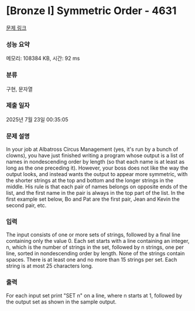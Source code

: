 # [Bronze I] Symmetric Order - 4631 

[문제 링크](https://www.acmicpc.net/problem/4631) 

### 성능 요약

메모리: 108384 KB, 시간: 92 ms

### 분류

구현, 문자열

### 제출 일자

2025년 7월 23일 00:35:05

### 문제 설명

<p>In your job at Albatross Circus Management (yes, it's run by a bunch of clowns), you have just finished writing a program whose output is a list of names in nondescending order by length (so that each name is at least as long as the one preceding it). However, your boss does not like the way the output looks, and instead wants the output to appear more symmetric, with the shorter strings at the top and bottom and the longer strings in the middle. His rule is that each pair of names belongs on opposite ends of the list, and the first name in the pair is always in the top part of the list. In the first example set below, Bo and Pat are the first pair, Jean and Kevin the second pair, etc.</p>

### 입력 

 <p>The input consists of one or more sets of strings, followed by a final line containing only the value 0. Each set starts with a line containing an integer, n, which is the number of strings in the set, followed by n strings, one per line, sorted in nondescending order by length. None of the strings contain spaces. There is at least one and no more than 15 strings per set.  Each string is at most 25 characters long. </p>

### 출력 

 <p>For each input set print "SET n" on a line, where n starts at 1, followed by the output set as shown in the sample output.</p>


